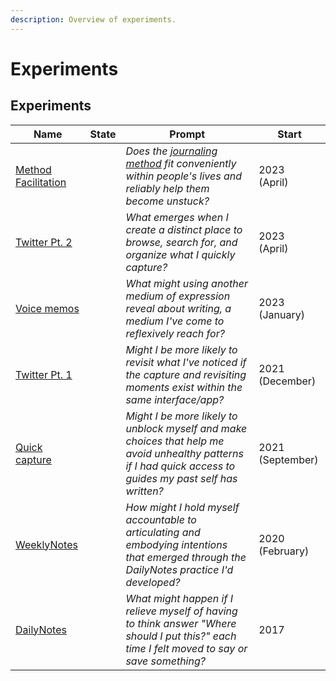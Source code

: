 ```yaml
---
description: Overview of experiments.
---
```


# Experiments

## Experiments

<table><thead><tr><th>Name</th><th data-type="select">State</th><th>Prompt</th><th>Start</th></tr></thead><tbody><tr><td><a href="method-facilitation.md">Method Facilitation </a></td><td></td><td><em>Does the</em> <a href="../method.md"><em>journaling method</em></a> <em>fit conveniently within people's lives and reliably help them become unstuck?</em></td><td>2023 <br>(April)</td></tr><tr><td><a href="twitter-pt.-2.md">Twitter Pt. 2</a></td><td></td><td><em>What emerges when I create a distinct place to browse, search for, and organize what I quickly capture?</em> <br></td><td>2023 <br>(April)</td></tr><tr><td><a href="voice-memos.md">Voice memos</a></td><td></td><td><em>What might using another medium of expression reveal about writing, a medium I've come to reflexively reach for?</em></td><td>2023<br>(January)</td></tr><tr><td><a href="twitter-pt.-2.md">Twitter Pt. 1</a></td><td></td><td><em>Might I be more likely to revisit what I've noticed if the capture and revisiting moments exist within the same interface/app?</em> </td><td>2021 (December)</td></tr><tr><td><a href="quick-capture.md">Quick capture</a></td><td></td><td><em>Might I be more likely to unblock myself and make choices that help me avoid unhealthy patterns if I had quick access to guides my past self has written?</em></td><td>2021 <br>(September)</td></tr><tr><td><a href="weeklynotes.md">WeeklyNotes</a></td><td></td><td><em>How might I hold myself accountable to articulating and embodying intentions that emerged through the DailyNotes practice I'd developed?</em></td><td>2020 (February)</td></tr><tr><td><a href="dailynotes.md">DailyNotes</a></td><td></td><td><em>What might happen if I relieve myself of having to think answer "Where should I put this?" each time I felt moved to say or save something?</em></td><td>2017</td></tr></tbody></table>
